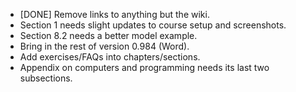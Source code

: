 
* [DONE] Remove links to anything but the wiki.
* Section 1 needs slight updates to course setup and screenshots.
* Section 8.2 needs a better model example.
* Bring in the rest of version 0.984 (Word).
* Add exercises/FAQs into chapters/sections.
* Appendix on computers and programming needs its last two subsections.
